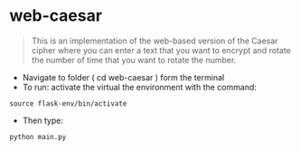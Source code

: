 # web-caesar


> This is an implementation of the web-based version of the Caesar cipher where you can enter a text that you want to encrypt and rotate the number of time that you want to rotate the number.

* Navigate to folder ( cd web-caesar ) form the terminal
* To run: activate the virtual the environment with the command:
```
source flask-env/bin/activate
```
* Then type:

```
python main.py
```
